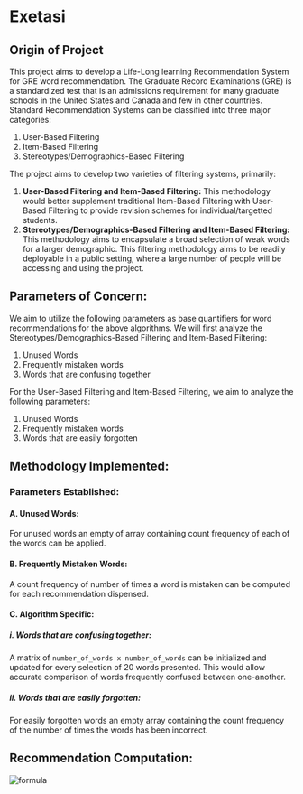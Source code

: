 # Exetasi

## Origin of Project

This project aims to develop a Life-Long learning Recommendation System for GRE word recommendation. The Graduate Record Examinations (GRE) is a standardized test that is an admissions requirement for many graduate schools in the United States and Canada and few in other countries. Standard Recommendation Systems can be classified into three major categories:
1. User-Based Filtering
2. Item-Based Filtering
3. Stereotypes/Demographics-Based Filtering

The project aims to develop two varieties of filtering systems, primarily:
1. **User-Based Filtering and Item-Based Filtering:** This methodology would better supplement traditional Item-Based Filtering with User-Based Filtering to provide revision schemes for individual/targetted students.
2. **Stereotypes/Demographics-Based Filtering and Item-Based Filtering:** This methodology aims to encapsulate a broad selection of weak words for a larger demographic. This filtering methodology aims to be readily deployable in a public setting, where a large number of people will be accessing and using the project.

## Parameters of Concern:

We aim to utilize the following parameters as base quantifiers for word recommendations for the above algorithms. We will first analyze the Stereotypes/Demographics-Based Filtering and Item-Based Filtering:

1. Unused Words
2. Frequently mistaken words
3. Words that are confusing together

For the User-Based Filtering and Item-Based Filtering, we aim to analyze the following parameters:

1. Unused Words
2. Frequently mistaken words
3. Words that are easily forgotten

## Methodology Implemented:

### Parameters Established:

#### A. Unused Words:

For unused words an empty of array containing count frequency of each of the words can be applied.

#### B. Frequently Mistaken Words:

A count frequency of number of times a word is mistaken can be computed for each recommendation dispensed.

#### C. Algorithm Specific:

##### i. Words that are confusing together:

A matrix of `number_of_words x number_of_words` can be initialized and updated for every selection of 20 words presented. This would allow accurate comparison of words frequently confused between one-another.

##### ii. Words that are easily forgotten:

For easily forgotten words an empty array containing the count frequency of the number of times the words has been incorrect.

## Recommendation Computation:

![formula](https://render.githubusercontent.com/render/math?math=%5Ccolor%7Bred%7D%0A%5Cbegin%7Balign*%7D%0Aunused%5C_word%5C_metrics%26%5Cleftarrow%20%5Bu_0%2C%20u_1%2C%20u_2%2C%20...%20u_n%5D%5C%5C%0Afrequently%5C_mistaken%5C_words%26%5Cleftarrow%20%5Bm_0%2C%20m_1%2C%20m_2%2C%20...%20m_n%5D%5C%5C%0Aword%5C_confusion%5C_matrix%26%5Cleftarrow%20%5Cbegin%7Bbmatrix%7D%5Bc_00%2C%20c_01%2C%20c_02%2C%20...%20c_%7B0n%7D%5D%5C%5C%5B%5Chspace%7B45px%7D.%5Chspace%7B45px%7D%5D%5C%5C%5B%5Chspace%7B45px%7D.%5Chspace%7B45px%7D%5D%5C%5C%5B%5Chspace%7B45px%7D.%5Chspace%7B45px%7D%5D%5C%5C%5Bc_%7Bn0%7D%2C%20c_%7Bn1%7D%2C%20c_%7Bn2%7D%2C%20...%20c_%7Bnn%7D%5D%5Cend%7Bbmatrix%7D%5C%5C%0Abase%5C_order%26%3Dsort(%5Calpha%20*%20unused%5C_word%5C_metrics%20%2B%20(1-%5Calpha)*frequently%5C_mistaken%5C_words)%5C%5C%0Abase%5C_words%26%3Dbase%5C_order%5B%3AN%5D%5C%5C%0Aother%5C_words%5C_order%26%3Dsort(%5Csum_%7Bword%3D0%7D%5E%7BN%7D%20c_%7Bword%2C%20i%7D)%5C%5C%0Aother%5C_words%26%3Dother%5C_words%5C_order%5B%3AN%5D%5C%5C%0Arecommended%5C_words%26%3Dshuffle(cat(base%5C_words%2C%20other%5C_words))%0A%5Cend%7Balign*%7D)


